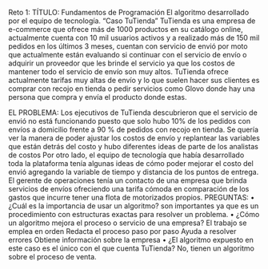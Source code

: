 Reto 1:
TÍTULO: Fundamentos de Programación
El algoritmo desarrollado por el equipo de tecnología. “Caso TuTienda”
TuTienda es una empresa de e-commerce que ofrece más de 1000 productos en su
catálogo online, actualmente cuenta con 10 mil usuarios activos y a realizado más de
150 mil pedidos en los últimos 3 meses, cuentan con servicio de envió por moto que
actualmente están evaluando si continuar con el servicio de envío o adquirir un
proveedor que les brinde el servicio ya que los costos de mantener todo el servicio de
envío son muy altos.
TuTienda ofrece actualmente tarifas muy altas de envío y lo que suelen hacer sus
clientes es comprar con recojo en tienda o pedir servicios como Glovo donde hay una
persona que compra y envía el producto donde estas.

EL PROBLEMA:
Los ejecutivos de TuTienda descubrieron que el servicio de envió no está funcionando
puesto que solo hubo 10% de los pedidos con envíos a domicilio frente a 90 % de pedidos
con recojo en tienda.
Se quería ver la manera de poder ajustar los costos de envío y replantear las variables
que están detrás del costo y hubo diferentes ideas de parte de los analistas de costos
Por otro lado, el equipo de tecnología que había desarrollado toda la plataforma tenía
algunas ideas de cómo poder mejorar el costo del envió agregando la variable de
tiempo y distancia de los puntos de entrega.
El gerente de operaciones tenía un contacto de una empresa que brinda servicios de
envíos ofreciendo una tarifa cómoda en comparación de los gastos que incurre tener
una flota de motorizados propios.
PREGUNTAS:
• ¿Cuál es la importancia de usar un algoritmo?
    son importantes ya que es un procedimiento con estructuras exactas para resolver un problema.
• ¿Cómo un algoritmo mejora el proceso o servicio de una empresa?
    El trabajo se emplea en orden
    Redacta el proceso paso por paso
    Ayuda a resolver errores
    Obtiene información sobre la empresa
• ¿El algoritmo expuesto en este caso es el único con el que cuenta TuTienda?
    No, tienen un algoritmo sobre el proceso de venta.